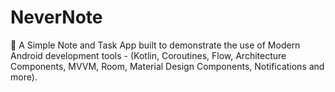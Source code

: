 # NeverNote
📝 A Simple Note and Task App built to demonstrate the use of Modern Android development tools - (Kotlin, Coroutines, Flow, Architecture Components, MVVM, Room, Material Design Components, Notifications and more).
